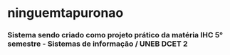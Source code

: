 # ninguemtapuronao

### Sistema sendo criado como projeto prático da matéria IHC 5° semestre - Sistemas de informação / UNEB DCET 2
